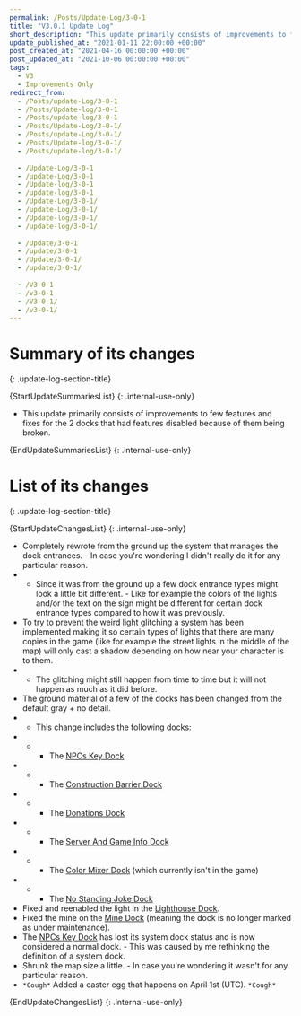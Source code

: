 ```yaml
---
permalink: /Posts/Update-Log/3-0-1
title: "V3.0.1 Update Log"
short_description: "This update primarily consists of improvements to few features and fixes for the 2 docks that had features disabled because of them being broken."
update_published_at: "2021-01-11 22:00:00 +00:00"
post_created_at: "2021-04-16 00:00:00 +00:00"
post_updated_at: "2021-10-06 00:00:00 +00:00"
tags:
  - V3
  - Improvements Only
redirect_from:
  - /Posts/update-Log/3-0-1
  - /Posts/Update-log/3-0-1
  - /Posts/update-log/3-0-1
  - /Posts/Update-Log/3-0-1/
  - /Posts/update-Log/3-0-1/
  - /Posts/Update-log/3-0-1/
  - /Posts/update-log/3-0-1/
  
  - /Update-Log/3-0-1
  - /update-Log/3-0-1
  - /Update-log/3-0-1
  - /update-log/3-0-1
  - /Update-Log/3-0-1/
  - /update-Log/3-0-1/
  - /Update-log/3-0-1/
  - /update-log/3-0-1/
  
  - /Update/3-0-1
  - /update/3-0-1
  - /Update/3-0-1/
  - /update/3-0-1/
  
  - /V3-0-1
  - /v3-0-1
  - /V3-0-1/
  - /v3-0-1/
---
```


# Summary of its changes
{: .update-log-section-title}

{StartUpdateSummariesList}
{: .internal-use-only}

* This update primarily consists of improvements to few features and fixes for the 2 docks that had features disabled because of them being broken.

{EndUpdateSummariesList}
{: .internal-use-only}

# List of its changes
{: .update-log-section-title}

{StartUpdateChangesList}
{: .internal-use-only}

* Completely rewrote from the ground up the system that manages the dock entrances. - In case you're wondering I didn't really do it for any particular reason.
* * Since it was from the ground up a few dock entrance types might look a little bit different. - Like for example the colors of the lights and/or the text on the sign might be different for certain dock entrance types compared to how it was previously.
* To try to prevent the weird light glitching a system has been implemented making it so certain types of lights that there are many copies in the game (like for example the street lights in the middle of the map) will only cast a shadow depending on how near your character is to them.
* * The glitching might still happen from time to time but it will not happen as much as it did before.
* The ground material of a few of the docks has been changed from the default gray + no detail.
* * This change includes the following docks:
* * * The [NPCs Key Dock](/RBAP-Wiki/Wiki/Docks/NPCs-Key-Dock)
* * * The [Construction Barrier Dock](/RBAP-Wiki/Wiki/Docks/Construction-Barrier-Dock)
* * * The [Donations Dock](/RBAP-Wiki/Wiki/Docks/Donations-Dock)
* * * The [Server And Game Info Dock](/RBAP-Wiki/Wiki/Docks/Server-And-Game-Info-Dock)
* * * The [Color Mixer Dock](/RBAP-Wiki/Wiki/Docks/Color-Mixer-Dock) (which currently isn't in the game)
* * * The [No Standing Joke Dock](/RBAP-Wiki/Wiki/Docks/No-Standing-Joke-Dock)
* Fixed and reenabled the light in the [Lighthouse Dock](/RBAP-Wiki/Wiki/Docks/Lighthouse-Dock).
* Fixed the mine on the [Mine Dock](/RBAP-Wiki/Wiki/Docks/Mine-Dock) (meaning the dock is no longer marked as under maintenance).
* The [NPCs Key Dock](/RBAP-Wiki/Wiki/Docks/NPCs-Key-Dock) has lost its system dock status and is now considered a normal dock. - This was caused by me rethinking the definition of a system dock.
* Shrunk the map size a little. - In case you're wondering it wasn't for any particular reason.
* `*Cough*` Added a easter egg that happens on <s class="spoiler">April 1st</s> (UTC). `*Cough*`

{EndUpdateChangesList}
{: .internal-use-only}